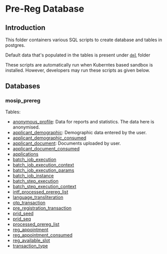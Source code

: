 # Pre-Reg Database

## Introduction
This folder containers various SQL scripts to create database and tables in postgres.  

Default data that's populated in the tables is present under [`dml`](mosip_prereg/dml) folder 

These scripts are automatically run when Kuberntes based sandbox is installed.  However, developers may run these scripts as given below.

## Databases
### mosip_prereg
Tables:
* [anonymous_profile](mosip_prereg/ddl/prereg-anonymous_profile.sql): Data for reports and statistics.  The data here is anonymised.
* [applicant_demographic](mosip_prereg/ddl/prereg-applicant_demographic.sql): Demographic data entered by the user.
* [applicant_demographic_consumed](mosip_prereg/ddl/prereg-applicant_demographic_consumed.sql)
* [applicant_document](mosip_prereg/ddl/prereg-applicant_document.sql): Documents uploaded by user.
* [applicant_document_consumed](mosip_prereg/ddl/prereg-applicant_document_consumed.sql)
* [applications](mosip_prereg/ddl/prereg-applications.sql)
* [batch_job_execution](mosip_prereg/ddl/prereg-batch_job_execution.sql)
* [batch_job_execution_context](mosip_prereg/ddl/prereg-batch_job_execution_context.sql)
* [batch_job_execution_params](mosip_prereg/ddl/prereg-batch_job_execution_params.sql)
* [batch_job_instance](mosip_prereg/ddl/prereg-batch_job_instance.sql)
* [batch_step_execution](mosip_prereg/ddl/prereg-batch_step_execution.sql)
* [batch_step_execution_context](mosip_prereg/ddl/prereg-batch_step_execution_context.sql)
* [intf_processed_prereg_list](mosip_prereg/ddl/prereg-intf_processed_prereg_list.sql)
* [language_transliteration](mosip_prereg/ddl/prereg-language_transliteration.sql)
* [otp_transaction](mosip_prereg/ddl/prereg-otp_transaction.sql)
* [pre_registration_transaction](mosip_prereg/ddl/prereg-pre_registration_transaction.sql)
* [prid_seed](mosip_prereg/ddl/prereg-prid_seed.sql)
* [prid_seq](mosip_prereg/ddl/prereg-prid_seq.sql)
* [processed_prereg_list](mosip_prereg/ddl/prereg-processed_prereg_list.sql)
* [reg_appointment](mosip_prereg/ddl/prereg-reg_appointment.sql)
* [reg_appointment_consumed](mosip_prereg/ddl/prereg-reg_appointment_consumed.sql)
* [reg_available_slot](mosip_prereg/ddl/prereg-reg_available_slot.sql)
* [transaction_type](mosip_prereg/ddl/prereg-transaction_type.sql)       


